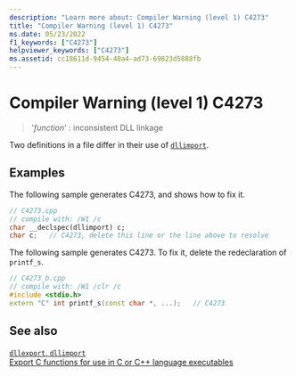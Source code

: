 ```yaml
---
description: "Learn more about: Compiler Warning (level 1) C4273"
title: "Compiler Warning (level 1) C4273"
ms.date: 05/23/2022
f1_keywords: ["C4273"]
helpviewer_keywords: ["C4273"]
ms.assetid: cc18611d-9454-40a4-ad73-69823d5888fb
---
```

# Compiler Warning (level 1) C4273

> '*function*' : inconsistent DLL linkage

Two definitions in a file differ in their use of [`dllimport`](../../cpp/dllexport-dllimport.md).

## Examples

The following sample generates C4273, and shows how to fix it.

```cpp
// C4273.cpp
// compile with: /W1 /c
char __declspec(dllimport) c;
char c;   // C4273, delete this line or the line above to resolve
```

The following sample generates C4273. To fix it, delete the redeclaration of `printf_s`.

```cpp
// C4273_b.cpp
// compile with: /W1 /clr /c
#include <stdio.h>
extern "C" int printf_s(const char *, ...);   // C4273
```

## See also

[`dllexport`, `dllimport`](../../cpp/dllexport-dllimport.md)\
[Export C functions for use in C or C++ language executables](../../build/exporting-c-functions-for-use-in-c-or-cpp-language-executables.md)
